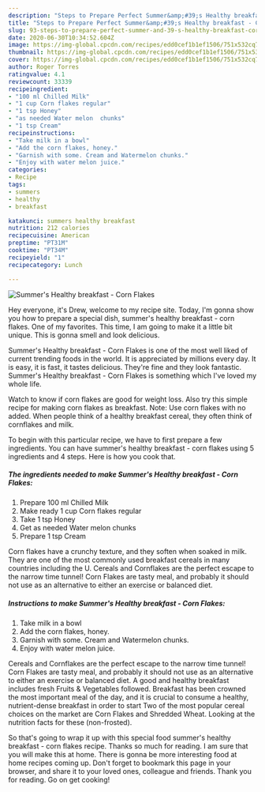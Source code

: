 ```yaml
---
description: "Steps to Prepare Perfect Summer&amp;#39;s Healthy breakfast - Corn Flakes"
title: "Steps to Prepare Perfect Summer&amp;#39;s Healthy breakfast - Corn Flakes"
slug: 93-steps-to-prepare-perfect-summer-and-39-s-healthy-breakfast-corn-flakes
date: 2020-06-30T10:34:52.604Z
image: https://img-global.cpcdn.com/recipes/edd0cef1b1ef1506/751x532cq70/summers-healthy-breakfast-corn-flakes-recipe-main-photo.jpg
thumbnail: https://img-global.cpcdn.com/recipes/edd0cef1b1ef1506/751x532cq70/summers-healthy-breakfast-corn-flakes-recipe-main-photo.jpg
cover: https://img-global.cpcdn.com/recipes/edd0cef1b1ef1506/751x532cq70/summers-healthy-breakfast-corn-flakes-recipe-main-photo.jpg
author: Roger Torres
ratingvalue: 4.1
reviewcount: 33339
recipeingredient:
- "100 ml Chilled Milk"
- "1 cup Corn flakes regular"
- "1 tsp Honey"
- "as needed Water melon  chunks"
- "1 tsp Cream"
recipeinstructions:
- "Take milk in a bowl"
- "Add the corn flakes, honey."
- "Garnish with some. Cream and Watermelon chunks."
- "Enjoy with water melon juice."
categories:
- Recipe
tags:
- summers
- healthy
- breakfast

katakunci: summers healthy breakfast 
nutrition: 212 calories
recipecuisine: American
preptime: "PT31M"
cooktime: "PT34M"
recipeyield: "1"
recipecategory: Lunch

---
```



![Summer&#39;s Healthy breakfast - Corn Flakes](https://img-global.cpcdn.com/recipes/edd0cef1b1ef1506/751x532cq70/summers-healthy-breakfast-corn-flakes-recipe-main-photo.jpg)

Hey everyone, it's Drew, welcome to my recipe site. Today, I'm gonna show you how to prepare a special dish, summer&#39;s healthy breakfast - corn flakes. One of my favorites. This time, I am going to make it a little bit unique. This is gonna smell and look delicious.

Summer&#39;s Healthy breakfast - Corn Flakes is one of the most well liked of current trending foods in the world. It is appreciated by millions every day. It is easy, it is fast, it tastes delicious. They're fine and they look fantastic. Summer&#39;s Healthy breakfast - Corn Flakes is something which I've loved my whole life.

Watch to know if corn flakes are good for weight loss. Also try this simple recipe for making corn flakes as breakfast. Note: Use corn flakes with no added. When people think of a healthy breakfast cereal, they often think of cornflakes and milk.


To begin with this particular recipe, we have to first prepare a few ingredients. You can have summer&#39;s healthy breakfast - corn flakes using 5 ingredients and 4 steps. Here is how you cook that.

<!--inarticleads1-->

##### The ingredients needed to make Summer&#39;s Healthy breakfast - Corn Flakes:

1. Prepare 100 ml Chilled Milk
1. Make ready 1 cup Corn flakes regular
1. Take 1 tsp Honey
1. Get as needed Water melon  chunks
1. Prepare 1 tsp Cream


Corn flakes have a crunchy texture, and they soften when soaked in milk. They are one of the most commonly used breakfast cereals in many countries including the U. Cereals and Cornflakes are the perfect escape to the narrow time tunnel! Corn Flakes are tasty meal, and probably it should not use as an alternative to either an exercise or balanced diet. 

<!--inarticleads2-->

##### Instructions to make Summer&#39;s Healthy breakfast - Corn Flakes:

1. Take milk in a bowl
1. Add the corn flakes, honey.
1. Garnish with some. Cream and Watermelon chunks.
1. Enjoy with water melon juice.


Cereals and Cornflakes are the perfect escape to the narrow time tunnel! Corn Flakes are tasty meal, and probably it should not use as an alternative to either an exercise or balanced diet. A good and healthy breakfast includes fresh Fruits &amp; Vegetables followed. Breakfast has been crowned the most important meal of the day, and it is crucial to consume a healthy, nutrient-dense breakfast in order to start Two of the most popular cereal choices on the market are Corn Flakes and Shredded Wheat. Looking at the nutrition facts for these (non-frosted). 

So that's going to wrap it up with this special food summer&#39;s healthy breakfast - corn flakes recipe. Thanks so much for reading. I am sure that you will make this at home. There is gonna be more interesting food at home recipes coming up. Don't forget to bookmark this page in your browser, and share it to your loved ones, colleague and friends. Thank you for reading. Go on get cooking!
